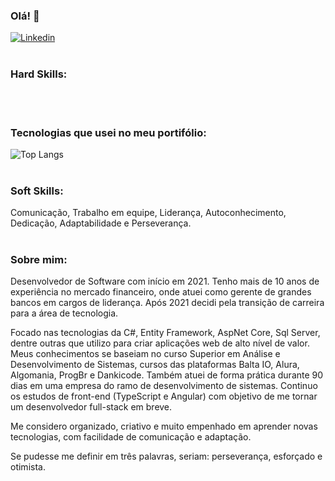 ### Olá! 👋
[![Linkedin](https://img.shields.io/badge/LinkedIn-0077B5?style=for-the-badge&logo=linkedin&logoColor=white)](https://www.linkedin.com/in/leandro-augusto-leite/)
<br/><br/>

### Hard Skills:
<div style="display: inline_block">
  <img align="center" alt="" src="https://img.shields.io/badge/.NET-5C2D91?style=for-the-badge&logo=.net&logoColor=white" />
  <img align="center" alt="" src="https://img.shields.io/badge/C%23-239120?style=for-the-badge&logo=c-sharp&logoColor=white" />
  <img align="center" alt="" src="https://img.shields.io/badge/AspNetCore-323330?style=for-the-badge" />
  <img align="center" alt="" src="https://img.shields.io/badge/Entity-ED8B00?style=for-the-badge" />
  <img align="center" alt="" src="https://img.shields.io/badge/Sql_Server-1572B6?style=for-the-badge" />
  <img align="center" alt="" src="https://img.shields.io/badge/JavaScript-404D59?style=for-the-badge&logo=javascript&logoColor=white" />
  <img align="center" alt="" src="https://img.shields.io/badge/Css-777BB4?style=for-the-badge" />
  <img align="center" alt="" src="https://img.shields.io/badge/Html-00ADD8?style=for-the-badge" />
  <img align="center" alt="" src="https://img.shields.io/badge/Git-E34F26?style=for-the-badge&logo=git&logoColor=white" />
  <img align="center" alt="" src="https://img.shields.io/badge/Scrum-CC6699?style=for-the-badge" /><br><br>
</div>

### Tecnologias que usei no meu portifólio:
![Top Langs](https://github-readme-stats.vercel.app/api/top-langs/?username=leandroAugusto89&hide_progress=true)
<br/><br>

### Soft Skills:
Comunicação, Trabalho em equipe, Liderança, Autoconhecimento, Dedicação, Adaptabilidade e Perseverança.
<br/><br>

### Sobre mim:
<div>

Desenvolvedor de Software com início em 2021. Tenho mais de 10 anos de experiência no mercado financeiro, onde atuei como gerente de grandes bancos em cargos de liderança. Após 2021 decidi pela transição de carreira para a área de tecnologia.
  
Focado nas tecnologias da C#, Entity Framework, AspNet Core, Sql Server, dentre outras que utilizo para criar aplicações web de alto nível de valor. Meus conhecimentos se baseiam no curso Superior em Análise e Desenvolvimento de Sistemas, cursos das plataformas Balta IO, Alura, Algomania, ProgBr e Dankicode. Também atuei de forma prática durante 90 dias em uma empresa do ramo de desenvolvimento de sistemas. Continuo os estudos de front-end (TypeScript e Angular) com objetivo de me tornar um desenvolvedor full-stack em breve.

Me considero organizado, criativo e muito empenhado em aprender novas tecnologias, com facilidade de comunicação e adaptação.

Se pudesse me definir em três palavras, seriam: perseverança, esforçado e otimista.
</div>
